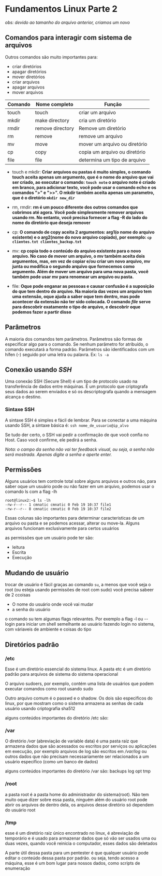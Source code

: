 # Fundamentos Linux Parte 2

*obs: devido ao tamanho do arquivo anterior, criamos um novo*

## Comandos para interagir com sistema de arquivos
Outros comandos são muito importantes para: 
- criar diretórios
- apagar diretórios
- mover diretórios
- criar arquivos
- apagar arquivos
- mover arquivos

| Comando | Nome completo  | Função                         |
|---------|----------------|--------------------------------|
| touch   | touch          | criar um arquivo               |
| mkdir   | make directory | cria um diretório              |
| rmdir   | remove directory | Remove um diretório |
| rm      | remove         | remove um arquivo |
| mv      | move           | mover um arquivo ou diretório  |
| cp      | copy           | copia um arquivo ou diretório  |
| file    | file           | determina um tipo de arquivo   |

- touch e mkdir: **Criar arquivos ou pastas é muito simples, o comando touch aceita apenas um argumento, que é o nome do arquivo que vai ser criado, ao executar o comando: `touch note` o arquivo note é criado em branco, para adicionar texto, você pode usar o comando echo e os comandos ">" e ">>". O mkdir também aceita apenas um parametro, que é o diretório `mkdir new_dir`**

- rm, rmdir: **rm é um pouco diferente dos outros comandos que cobrimos até agora. Você pode simplesmente remover arquivos usando rm. No entanto, você precisa fornecer a flag -R do lado do nome do diretório que deseja remover**

- cp: **O comando de copy aceita 2 argumentos: arg1(o nome do arquivo existente) e o arg2(nome do novo arquivo copiado), por exemplo: `cp clientes.txt clientes_backup.txt`**

- mv: **cp copia todo o conteúdo do arquivo existente para o novo arquivo. No caso de mover um arquivo, o mv também aceita dois argumentos, mas, em vez de copiar e/ou criar um novo arquivo, mv junta ou modifica o segundo arquivo que fornecemos como argumento. Além de mover um arquivo para uma nova pasta, você também pode usar mv para renomear um arquivo ou pasta.**

- file: **Oque pode enganar as pessoas e causar confusão é a suposição do que tem dentro do arquivo. Na maioria das vezes um arquivo tem uma extensão, oque ajuda a saber oque tem dentro, mas pode acontecer da extensão não ter sido colocada. O comando *file* serve para descobrir exatamente o tipo de arquivo, e descobrir oque podemos fazer a partir disso**

## Parâmetros

A maioria dos comandos tem parâmetros. Parâmetros são formas de especificar algo para o comando. Se nenhum parâmetro for atribuído, o comando executará a forma padrão. Parâmetros são identificados com um hífen (-) seguido por uma letra ou palavra. Ex: `ls -a`

## Conexão usando *SSH*
Uma conexão SSH (Secure Shell) é um tipo de protocolo usado na transferência de dados entre máquinas. É um protocolo que criptografa seus dados ao serem enviados e só os descriptografa quando a mensagem alcança o destino.

### Sintaxe SSH
A sintaxe SSH é simples e fácil de lembrar. Para se conectar a uma máquina usando SSH, a sintaxe básica é:
`ssh nome_de_usuario@ip_alvo`

Se tudo der certo, o SSH vai pedir a confirmação de que você confia no Host. Caso você confirme, ele pedirá a senha.

*Nota: o campo da senha não vai ter feedback visual, ou seja, a senha não será mostrada. Apenas digite a senha e aperte enter.*

## Permissões
Alguns usuários tem controle total sobre alguns arquivos e outros não, para saber oque um usuário pode ou não fazer em um arquivo, podemos usar o comando ls com a flag -lh

```
root@linux2:~$ ls -lh
-rw-r--r-- 1 cmnatic cmnatic 0 Feb 19 10:37 file1
-rw-r--r-- 8 cmnatic cmnatic 0 Feb 19 10:37 file2
```
Essas colunas são importantes para determinar caracteristicas de um arquivo ou pasta e se podemos acessar, alterar ou move-la. Alguns arquivos funcionam exclusivamente para certos usuários

as permissões que um usuário pode ter são:

- leitura
- Escrita
- Execução

## Mudando de usuário

trocar de usuário é fácil graças ao comando `su`, a menos que você seja o root (ou esteja usando permissões de root com sudo) você precisa sabeer de 2 ccoisas

- O nome do usuário onde você vai mudar
- a senha do usuário

o comando su tem algumas flags relevantes. Por exemplo a flag -l ou --login para iniciar um shell semelhante ao usuário fazendo login no sistema, com váriaveis de ambiente e coisas do tipo

## Diretórios padrão

### /etc
Esse é um diretório essencial do sistema linux. A pasta etc é um diretório padrão para arquivos de sistema do sistema operacional

O arquivo sudoers, por exemplo, contém uma lista de usuários que podem executar comandos como root usando sudo

Outro arquivo comum é o passwd e o shadow. Os dois são especificos do linux, por que mostram como o sistema armazena as senhas de cada usuário usando criptografia sha512

alguns conteúdos importantes do diretório /etc são: 

### /var
O diretório */var* (abreviação de variable data) é uma pasta raiz que armazena dados que são acessados ou escritos por serviços ou aplicações em execução, por exemplo arquivos de log são escritos em */var/log* ou outros dados que não precisam necessariamente ser relacionados a um usuário especifico (como um banco de dados)

alguns conteúdos importantes do diretório /var são:
backups log opt tmp

### /root
a pasta root é a pasta home do administrador do sistema(root). Não tem muito oque dizer sobre essa pasta, ninguém além do usuário root pode abrir os arquivos de dentro dela, os arquivos desse diretório só dependem do usuário root

### /tmp
esse é um diretório raiz único encontrado no linux, é abreviação de temporário e é usado para armazenar dados que só vão ser usados uma ou duas vezes, quando você reinicia o computador, esses dados são deletados

A parte útil dessa pasta para um pentester é que qualquer usuário pode editar o conteúdo dessa pasta por padrão. ou seja, tendo acesso a máquina, esse é um bom lugar para nossos dados, como scripts de enumeração